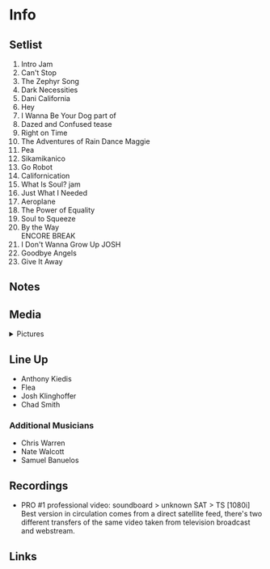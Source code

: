 # Info

## Setlist

1. Intro Jam
2. Can't Stop
3. The Zephyr Song
4. Dark Necessities
5. Dani California
6. Hey
7. I Wanna Be Your Dog part of
8. Dazed and Confused tease
9. Right on Time
10. The Adventures of Rain Dance Maggie
11. Pea
12. Sikamikanico
13. Go Robot
14. Californication
15. What Is Soul? jam
16. Just What I Needed
17. Aeroplane
18. The Power of Equality
19. Soul to Squeeze
20. By the Way
<br>ENCORE BREAK
21. I Don't Wanna Grow Up JOSH
22. Goodbye Angels
23. Give It Away

## Notes

## Media 

<details>
  <summary>Pictures</summary>
  <!--<img alt="Setlist" title="Setlist" src="_.jpg" height="200" />-->
</details>

## Line Up

* Anthony Kiedis
* Flea
* Josh Klinghoffer
* Chad Smith

### Additional Musicians

* Chris Warren  
* Nate Walcott  
* Samuel Banuelos

## Recordings

* PRO #1 professional video: soundboard > unknown SAT > TS [1080i] Best version in circulation comes from a direct satellite feed, there's two different transfers of the same video taken from television broadcast and webstream.

## Links